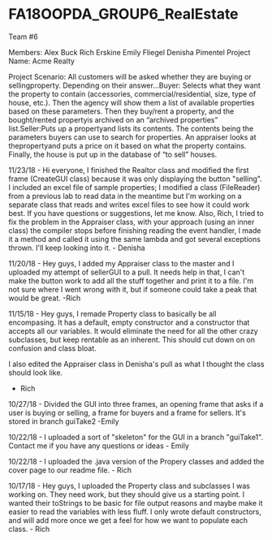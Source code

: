 # FA18OOPDA_GROUP6_RealEstate

Team #6 

Members:  Alex Buck
          Rich Erskine
          Emily Fliegel
          Denisha Pimentel
Project Name:
          Acme Realty

Project Scenario:
          All customers will be asked whether they are buying or sellingproperty. Depending on their answer...Buyer: Selects what they want the property to contain (accessories, commercial/residential, size, type of house, etc.). Then the agency will show them a list of available properties based on these parameters. Then they buy/rent a property, and the bought/rented propertyis archived on an “archived properties” list.Seller:Puts up a propertyand lists its contents. The contents being the parameters buyers can use to search for properties. An appraiser looks at thepropertyand puts a price on it based on what the property contains. Finally, the house is put up in the database of “to sell” houses.
          
11/23/18 - Hi everyone, I finished the Realtor class and modified the first frame (CreateGUI class) because it was only displaying the button "selling". I included an excel file of sample properties; I modified a class (FileReader) from a previous lab to read data in the meantime but I'm working on a separate class that reads and writes excel files to see how it could work best. If you have questions or suggestions, let me know. Also, Rich, I tried to fix the problem in the Appraiser class, with your approach (using an inner class) the compiler stops before finishing reading the event handler, I made it a method and called it using the same lambda and got several exceptions thrown. I'll keep looking into it. - Denisha
          
11/20/18 - Hey guys, I added my Appraiser class to the master and I uploaded my attempt of sellerGUI to a pull. It needs help in that, I can't make the button work to add all the stuff together and print it to a file. I'm not sure where I went wrong with it, but if someone could take a peak that would be great.
-Rich
          
11/15/18 - Hey guys, I remade Property class to basically be all encompasing. It has a default, empty constructor and a constructor that accepts all our variables. It would eliminate the need for all the other crazy subclasses, but keep rentable as an inherent. This should cut down on on confusion and class bloat. 

I also edited the Appraiser class in Denisha's pull as what I thought the class should look like.
- Rich

10/27/18 - Divided the GUI into three frames, an opening frame that asks if a user is buying or selling, a frame for buyers and a frame for sellers. It's stored in branch guiTake2 -Emily 

10/22/18 - I uploaded a sort of "skeleton" for the GUI in a branch "guiTake1". Contact me if you have any questions or ideas - Emily

10/22/18 - I uploaded the .java version of the Propery classes and added the cover page to our readme file. - Rich

10/17/18 - Hey guys, I uploaded the Property class and subclasses I was working on. They need work, but they should 
give us a starting point. I wanted their toStrings to be basic for file output reasons and maybe make it easier to
read the variables with less fluff. I only wrote default constructors, and will add more once we get a feel for how we 
want to populate each class. - Rich

